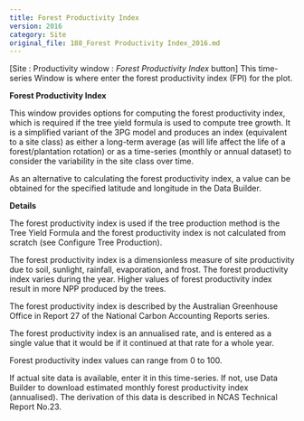 ```yaml
---
title: Forest Productivity Index
version: 2016
category: Site
original_file: 188_Forest Productivity Index_2016.md
---
```


[Site : Productivity window : *Forest
Productivity Index* button]
This time-series Window is where enter
the forest productivity index (FPI) for the plot.

**Forest Productivity Index**

This window provides options for computing the forest productivity
index, which is required if the tree yield formula is used to compute
tree growth. It is a simplified variant of the 3PG model and produces an
index (equivalent to a site class) as either a long-term average (as
will life affect the life of a forest/plantation rotation) or as a
time-series (monthly or annual dataset) to consider the variability in
the site class over time.

As an alternative to calculating the forest productivity index, a value
can be obtained for the specified latitude and longitude in the Data
Builder.

**Details**

The forest productivity index is used if the tree production method is
the Tree Yield Formula and the forest
productivity index is not calculated from scratch (see Configure Tree
Production).

The forest productivity index is a dimensionless measure of site
productivity due to soil, sunlight, rainfall, evaporation, and frost.
The forest productivity index varies during the year. Higher values of
forest productivity index result in more NPP produced by the trees.

The forest productivity index is described by the Australian Greenhouse
Office in Report 27 of the National Carbon Accounting
Reports
series.

The forest productivity index is an annualised rate, and is entered as a
single value that it would be if it continued at that rate for a whole
year.

Forest productivity index values can range from 0 to 100.

If actual site data is available, enter it in this time-series. If not,
use Data Builder to download estimated monthly
forest productivity index (annualised). The derivation of this data is
described in NCAS Technical Report
No.23.